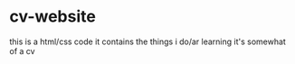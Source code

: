 # cv-website
this is a html/css code it contains the things i do/ar learning
it's somewhat of a cv 

